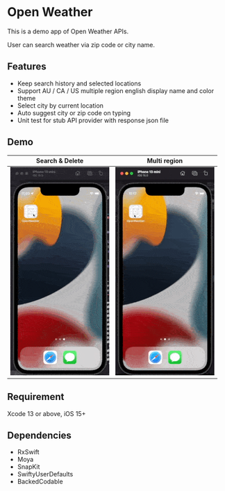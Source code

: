 # Open Weather

This is a demo app of Open Weather APIs.

User can search weather via zip code or city name.



## Features

- Keep search history and selected locations
- Support AU / CA / US multiple region english display name and color theme
- Select city by current location
- Auto suggest city or zip code on typing
- Unit test for stub API provider with response json file



## Demo

|      Search & Delete       |        Multi region        |
| :------------------------: | :------------------------: |
| ![demo-1](docs/demo-1.gif) | ![demo-2](docs/demo-2.gif) |



## Requirement

Xcode 13 or above, iOS 15+



## Dependencies

- RxSwift
- Moya
- SnapKit
- SwiftyUserDefaults
- BackedCodable